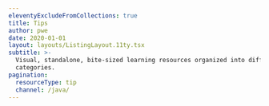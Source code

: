 ```yaml
---
eleventyExcludeFromCollections: true
title: Tips
author: pwe
date: 2020-01-01
layout: layouts/ListingLayout.11ty.tsx
subtitle: >-
  Visual, standalone, bite-sized learning resources organized into different
  categories.
pagination:
  resourceType: tip
  channel: /java/
---
```

